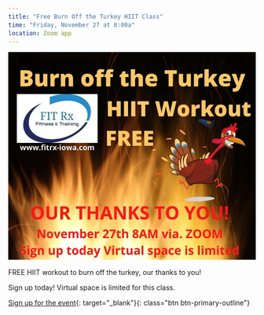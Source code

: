 ```yaml
---
title: "Free Burn Off the Turkey HIIT Class"
time: "Friday, November 27 at 8:00a"
location: Zoom app
---
```

![Turkey Burn Event at FIT Rx](/assets/images/events/turkeyburn.jpg)

FREE HIIT workout to burn off the turkey, our thanks to you!

Sign up today! Virtual space is limited for this class.

[Sign up for the event](https://app.acuityscheduling.com/schedule.php?owner=16546307&appointmentType=18538103){: target="_blank"}{: class="btn btn-primary-outline"}